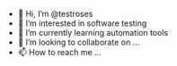 - 👋 Hi, I’m @testroses
- 👀 I’m interested in software testing
- 🌱 I’m currently learning automation tools
- 💞️ I’m looking to collaborate on ...
- 📫 How to reach me ...

<!---
testroses/testroses is a ✨ special ✨ repository because its `README.md` (this file) appears on your GitHub profile.
You can click the Preview link to take a look at your changes.
--->
